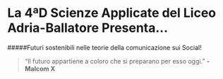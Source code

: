 # La 4ªD Scienze Applicate del Liceo Adria-Ballatore Presenta...
#####Futuri sostenibili nelle teorie della comunicazione sui Social!
>“Il futuro appartiene a coloro che si preparano per esso oggi.” **-Malcom X**

